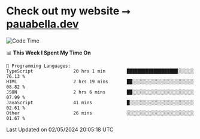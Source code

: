 # Check out my website ⭢ [pauabella.dev](https://pauabella.dev)

<!--START_SECTION:waka-->
![Code Time](http://img.shields.io/badge/Code%20Time-3%2C284%20hrs%2010%20mins-blue)

📊 **This Week I Spent My Time On** 

```text
💬 Programming Languages: 
TypeScript               20 hrs 1 min        ███████████████████░░░░░░   76.13 % 
HTML                     2 hrs 19 mins       ██░░░░░░░░░░░░░░░░░░░░░░░   08.82 % 
JSON                     2 hrs 6 mins        ██░░░░░░░░░░░░░░░░░░░░░░░   07.99 % 
JavaScript               41 mins             █░░░░░░░░░░░░░░░░░░░░░░░░   02.61 % 
Other                    26 mins             ░░░░░░░░░░░░░░░░░░░░░░░░░   01.67 % 
```


 Last Updated on 02/05/2024 20:05:18 UTC
<!--END_SECTION:waka-->
